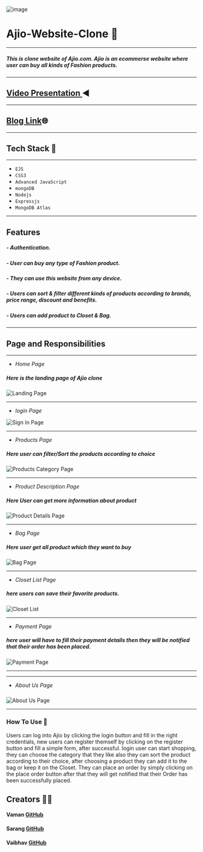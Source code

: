 ![image](https://github.com/Vaman93/Ajio-Clone/blob/main/public/Images/ReadmeImg/Ajio-Logo.svg)


# Ajio-Website-Clone 🔗
---
##### This is clone website of Ajio.com. Ajio is an ecommerse website where user can buy all kinds of Fashion products.
---
## [Video Presentation ](#)◀️
---
## [Blog Link](https://ajioclonewebsite.hashnode.dev)🌐
---
## Tech Stack 🔧
---
- `EJS`
- `CSS3`
- `Advanced JavaScript`
- `mongoDB`
- `Nodejs`
- `Expressjs`
- `MongoDB Atlas`
---
## Features 
##### - Authentication.
##### - User can buy any type of Fashion product.
##### - They can use this website from any device.
##### - Users can sort & filter different kinds of products according to brands, price range, discount and benefits.
##### - Users can add product to Closet & Bag.
---
## Page and Responsibilities 
---

- *Home Page*
##### Here is the landing page of Ajio clone
![Landing Page](https://github.com/Vaman93/Ajio-Clone/blob/main/public/Images/ReadmeImg/home%20page.png)

---
- *login Page*

![Sign In Page](https://github.com/Vaman93/Ajio-Clone/blob/main/public/Images/ReadmeImg/singup%20page.png)


---

- *Products Page*
##### Here user can filter/Sort the products according to choice
![Products Category Page](https://github.com/Vaman93/Ajio-Clone/blob/main/public/Images/ReadmeImg/product.png)

---

- *Product Description Page*
##### Here User can get more information about product
![Product Details Page](https://github.com/Vaman93/Ajio-Clone/blob/main/public/Images/ReadmeImg/one%20product%20img.png)

---

- *Bag Page*
##### Here user get all product which they want to buy
![Bag Page](https://github.com/Vaman93/Ajio-Clone/blob/main/public/Images/ReadmeImg/bag%20page.png)

---
- *Closet List Page*
##### here users can save their favorite products.
![Closet List](https://github.com/Vaman93/Ajio-Clone/blob/main/public/Images/ReadmeImg/Closet.png)


---
- *Payment Page*
##### here user will have to fill their payment details then they will be notified that their order has been placed.
![Payment Page](https://github.com/Vaman93/Ajio-Clone/blob/main/public/Images/ReadmeImg/payment.png)

---

---
- *About Us Page*
##### 
![About Us Page](https://github.com/Vaman93/Ajio-Clone/blob/main/public/Images/ReadmeImg/about%20us%20img.png)

---


### How To Use 	📌
Users can log into Ajio by clicking the login button and fill in the right credentials, 
new users can register themself by clicking on the register button and fill a simple form, after successful. 
login user can start shopping, they can choose the category that they like also they can sort the product 
according to their choice, after choosing a product they can add it to the bag or keep it on the Closet.
They can place an order by simply clicking on the place order button after that they will get notified that their 
Order has been successfully placed.




## Creators  🤝🏻	

#### Vaman  [GitHub](https://github.com/Vaman93) 

#### Sarang [GitHub](https://github.com/sarang999)

#### Vaibhav [GitHub](https://github.com/Vaibhav-Manral) 

